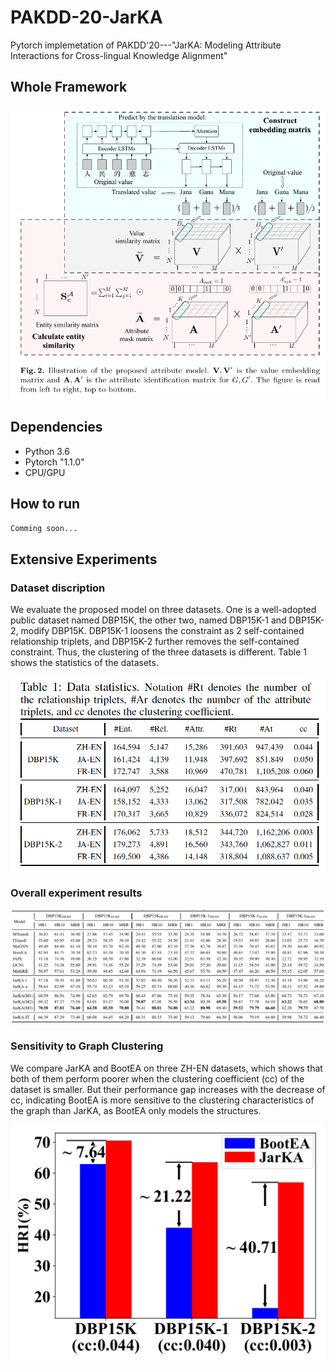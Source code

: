 # PAKDD-20-JarKA
Pytorch implemetation of PAKDD'20---"JarKA: Modeling Attribute Interactions for Cross-lingual Knowledge Alignment"

## Whole Framework
![Model](./model.png)

## Dependencies

* Python 3.6
* Pytorch "1.1.0"
* CPU/GPU


## How to run

```bash
Comming soon...
```

## Extensive Experiments

### Dataset discription

We evaluate the proposed model on three datasets. One is a well-adopted public dataset named DBP15K, the other two, named DBP15K-1 and DBP15K-2, modify DBP15K. DBP15K-1 loosens the constraint as 2 self-contained relationship triplets, and DBP15K-2 further removes the self-contained constraint. Thus, the clustering of the three datasets is different. Table 1 shows the statistics of the datasets.

![data](./data.png)

### Overall experiment results

![overall](./overall_res.png)

### Sensitivity to Graph Clustering
We compare JarKA and BootEA on three ZH-EN datasets, which shows that both of them perform poorer when the clustering coefficient (cc) of the dataset is smaller. But their performance gap increases with the decrease of cc, indicating BootEA is more sensitive to the clustering characteristics of the graph than JarKA, as BootEA only models the structures.

![cc](./cc.png)


